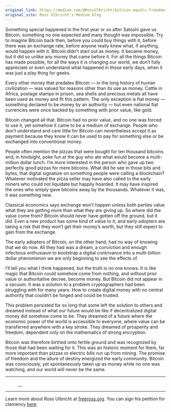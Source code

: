 ```yaml
---
original_link: https://medium.com/@RossUlbricht/bitcoin-equals-freedom-6c33986b4852
original_site: Ross Ulbricht's Medium blog
---
```


Something special happened in the first year or so after Satoshi gave us Bitcoin, something no one expected and many thought was impossible. Try to imagine Bitcoin back then, before you could buy things with it, before there was an exchange rate, before anyone really knew what, if anything, would happen with it. Bitcoin didn’t start out as money. It became money, but it did so unlike any money that came before it. For all the things Bitcoin has made possible, for all the ways it is changing our world, we don’t fully appreciate or even understand what happened in those early days, when it was just a play thing for geeks.

Every other money that predates Bitcoin — in the long history of human civilization — was valued for reasons other than its use as money. Cattle in Africa, postage stamps in prison, sea shells and precious metals all have been used as money and fit this pattern. The only exception is fiat money — something declared to be money by an authority — but even national fiat currencies were once backed by something with prior value, like gold.

Bitcoin changed all that. Bitcoin had no prior value, and no one was forced to use it, yet somehow it came to be a medium of exchange. People who don’t understand and care little for Bitcoin can nevertheless accept it as payment because they know it can be used to pay for something else or be exchanged into conventional money.

People often mention the pizzas that were bought for ten thousand bitcoins and, in hindsight, poke fun at the guy who ate what would become a multi-million dollar lunch. I’m more interested in the person who gave up two perfectly good pizzas for mere bitcoins. What did he see in those bits and bytes, that digital signature on something people were calling a blockchain? Whatever motivated the pizza seller may have also called to the early miners who could not liquidate but happily hoarded. It may have inspired the ones who simply gave bitcoins away by the thousands. Whatever it was, it was something new.

Classical economics says exchange won’t happen unless both parties value what they are getting more than what they are giving up. So where did the value come from? Bitcoin should never have gotten off the ground, but it did. Even a new product has some kind of value to it, and early adopters are taking a risk that they won’t get their money’s worth, but they still expect to gain from the exchange.

The early adopters of Bitcoin, on the other hand, had no way of knowing that we do now. All they had was a dream, a conviction and enough infectious enthusiasm to bootstrap a digital contrivance into a multi-billion dollar phenomenon we are only beginning to see the effects of.

I’ll tell you what I think happened, but the truth is no one knows. It is like magic that Bitcoin could somehow come from nothing, and without prior value or authoritative decree, become money. But Bitcoin did not appear in a vacuum. It was a solution to a problem cryptographers had been struggling with for many years: How to create digital money with no central authority that couldn’t be forged and could be trusted.

This problem persisted for so long that some left the solution to others and dreamed instead of what our future would be like if decentralized digital money did somehow come to be. They dreamed of a future where the economic power of the world is accessible to everyone, where value can be transferred anywhere with a key stroke. They dreamed of prosperity and freedom, dependent only on the mathematics of strong encryption.

Bitcoin was therefore birthed onto fertile ground and was recognized by those that had been waiting for it. This was an historic moment for them, far more important than pizzas or electric bills run up from mining. The promise of freedom and the allure of destiny energized the early community. Bitcoin was consciously, yet spontaneously taken up as money while no one was watching, and our world will never be the same.

---

<figure>
  <a href="/static/img/mempool/bitcoin-equals-freedom/scan-1.jpg" target="_blank">
    <img src="/static/img/mempool/bitcoin-equals-freedom/scan-1.jpg" alt="" />
  </a>
  <a href="/static/img/mempool/bitcoin-equals-freedom/scan-2.jpg" target="_blank">
    <img src="/static/img/mempool/bitcoin-equals-freedom/scan-2.jpg" alt="" />
  </a>
  <a href="/static/img/mempool/bitcoin-equals-freedom/scan-3.jpg" target="_blank">
    <img src="/static/img/mempool/bitcoin-equals-freedom/scan-3.jpg" alt="" />
  </a>
  <a href="/static/img/mempool/bitcoin-equals-freedom/scan-4.jpg" target="_blank">
    <img src="/static/img/mempool/bitcoin-equals-freedom/scan-4.jpg" alt="" />
  </a>
</figure>

---

Learn more about Ross Ulbricht at [freeross.org](https://freeross.org/). You can sign his petition for clemency [here](https://freeross.org/petition).

